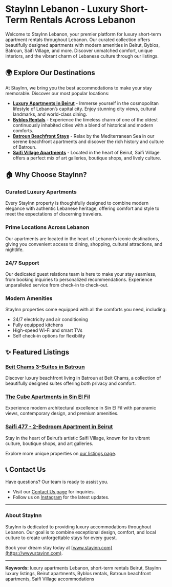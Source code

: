 # StayInn Lebanon - Luxury Short-Term Rentals Across Lebanon

Welcome to StayInn Lebanon, your premier platform for luxury short-term apartment rentals throughout Lebanon. Our curated collection offers beautifully designed apartments with modern amenities in Beirut, Byblos, Batroun, Saifi Village, and more. Discover unmatched comfort, unique interiors, and the vibrant charm of Lebanese culture through our listings.

## 🌍 Explore Our Destinations

At StayInn, we bring you the best accommodations to make your stay memorable. Discover our most popular locations:

- **[Luxury Apartments in Beirut](https://www.stayinn.com/beirut-lebanon/stays)** - Immerse yourself in the cosmopolitan lifestyle of Lebanon’s capital city. Enjoy stunning city views, cultural landmarks, and world-class dining.
- **[Byblos Rentals](https://www.stayinn.com/byblos-lebanon/stays)** - Experience the timeless charm of one of the oldest continuously inhabited cities with a blend of historical and modern comforts.
- **[Batroun Beachfront Stays](https://www.stayinn.com/batroun-lebanon/stays)** - Relax by the Mediterranean Sea in our serene beachfront apartments and discover the rich history and culture of Batroun.
- **[Saifi Village Apartments](https://www.stayinn.com/saifi-lebanon/stays)** - Located in the heart of Beirut, Saifi Village offers a perfect mix of art galleries, boutique shops, and lively culture.

## 🏠 Why Choose StayInn?

### Curated Luxury Apartments
Every StayInn property is thoughtfully designed to combine modern elegance with authentic Lebanese heritage, offering comfort and style to meet the expectations of discerning travelers.

### Prime Locations Across Lebanon
Our apartments are located in the heart of Lebanon’s iconic destinations, giving you convenient access to dining, shopping, cultural attractions, and nightlife.

### 24/7 Support
Our dedicated guest relations team is here to make your stay seamless, from booking inquiries to personalized recommendations. Experience unparalleled service from check-in to check-out.

### Modern Amenities
StayInn properties come equipped with all the comforts you need, including:
- 24/7 electricity and air conditioning
- Fully equipped kitchens
- High-speed Wi-Fi and smart TVs
- Self check-in options for flexibility

## ✨ Featured Listings

### [Beit Chams 3-Suites in Batroun](https://www.stayinn.com/listings/beit-chams-3-suites-batroun-321607)
Discover luxury beachfront living in Batroun at Beit Chams, a collection of beautifully designed suites offering both privacy and comfort.

### [The Cube Apartments in Sin El Fil](https://www.stayinn.com/listings/the-cube-7r-1-br-sin-el-fil-200033)
Experience modern architectural excellence in Sin El Fil with panoramic views, contemporary design, and premium amenities.

### [Saifi 477 - 2-Bedroom Apartment in Beirut](https://www.stayinn.com/listings/saifi-477-2-br-apt-200034)
Stay in the heart of Beirut’s artistic Saifi Village, known for its vibrant culture, boutique shops, and art galleries.

Explore more unique properties on [our listings page](https://www.stayinn.com/listing-search-results).

## 📞 Contact Us

Have questions? Our team is ready to assist you.
- Visit our [Contact Us page](https://www.stayinn.com/contact-us) for inquiries.
- Follow us on [Instagram](https://www.instagram.com/stayinnlb) for the latest updates.

---

### About StayInn

StayInn is dedicated to providing luxury accommodations throughout Lebanon. Our goal is to combine exceptional design, comfort, and local culture to create unforgettable stays for every guest.

Book your dream stay today at [www.stayinn.com](https://www.stayinn.com).

---

**Keywords:** luxury apartments Lebanon, short-term rentals Beirut, StayInn luxury listings, Beirut apartments, Byblos rentals, Batroun beachfront apartments, Saifi Village accommodations
